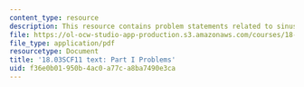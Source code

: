 ```yaml
---
content_type: resource
description: This resource contains problem statements related to sinusoidal functions.
file: https://ol-ocw-studio-app-production.s3.amazonaws.com/courses/18-03sc-differential-equations-fall-2011/f36e0b01950b4ac0a77ca8ba7490e3ca_MIT18_03SCF11_ps2_s7q.pdf
file_type: application/pdf
resourcetype: Document
title: '18.03SCF11 text: Part I Problems'
uid: f36e0b01-950b-4ac0-a77c-a8ba7490e3ca
---
```

